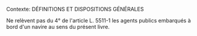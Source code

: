 Contexte: DÉFINITIONS ET DISPOSITIONS GÉNÉRALES

Ne relèvent pas du 4° de l'article L. 5511-1 les agents publics embarqués à bord d'un navire au sens du présent livre.